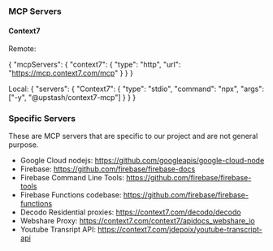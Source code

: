 ### MCP Servers

#### Context7
Remote:

{
  "mcpServers": {
    "context7": {
      "type": "http",
      "url": "https://mcp.context7.com/mcp"
    }
  }
}

Local:
{
  "servers": {
    "Context7": {
      "type": "stdio",
      "command": "npx",
      "args": ["-y", "@upstash/context7-mcp"]
    }
  }
}

### Specific Servers
These are MCP servers that are specific to our project and are not general purpose.

- Google Cloud nodejs: https://github.com/googleapis/google-cloud-node
- Firebase: https://github.com/firebase/firebase-docs
- Firebase Command Line Tools: https://github.com/firebase/firebase-tools
- Firebase Functions codebase: https://github.com/firebase/firebase-functions
- Decodo Residential proxies: https://context7.com/decodo/decodo
- Webshare Proxy: https://context7.com/context7/apidocs_webshare_io
- Youtube Transript API:  https://context7.com/jdepoix/youtube-transcript-api


